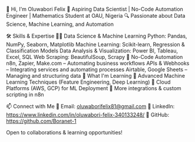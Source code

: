 👋 Hi, I'm Oluwabori Felix
🚀 Aspiring Data Scientist | No-Code Automation Engineer | Mathematics Student at OAU, Nigeria 🔍 Passionate about Data Science, Machine Learning, and Automation

🛠 Skills & Expertise
👨‍💻 Data Science & Machine Learning
Python: Pandas, NumPy, Seaborn, Matplotlib
Machine Learning: Scikit-learn, Regression & Classification Models
Data Analysis & Visualization: Power BI, Tableau, Excel, SQL
Web Scraping: BeautifulSoup, Scrapy
🤖 No-Code Automation
n8n, Zapier, Make.com – Automating business workflows
APIs & Webhooks – Integrating services and automating processes
Airtable, Google Sheets – Managing and structuring data
🌱 What I'm Learning
🔹 Advanced Machine Learning Techniques (Feature Engineering, Deep Learning)
🔹 Cloud Platforms (AWS, GCP) for ML Deployment
🔹 More integrations & custom scripting in n8n

📫 Connect with Me
📧 Email: oluwaborifelix81@gmail.com
🔗 LinkedIn: https://www.linkedin.com/in/oluwabori-felix-340133248/ 🔗 GitHub: https://github.com/Boranet-1

Open to collaborations & learning opportunities!
